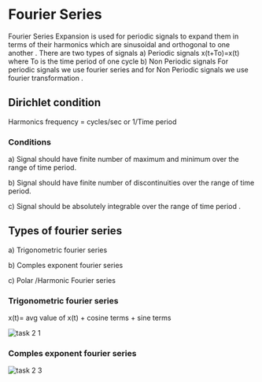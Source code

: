 # Fourier Series 
Fourier Series Expansion is used for periodic signals to expand them in terms of their harmonics which are sinusoidal and orthogonal to one another .
There are two types of signals 
a) Periodic signals 
x(t+To)=x(t) where To is the time period of one cycle 
b) Non Periodic signals 
For periodic signals we use fourier series and for Non Periodic signals we use fourier transformation .
## Dirichlet condition 
Harmonics frequency = cycles/sec or 1/Time period 
### Conditions 
a) Signal should have finite number of maximum and minimum over the range of time period.

b) Signal should have finite number of discontinuities over the range of time period.

c) Signal should be absolutely integrable over the range of time period .
## Types of fourier series 
a) Trigonometric fourier series

b) Comples exponent fourier series

c) Polar /Harmonic Fourier series
### Trigonometric fourier series
x(t)= avg value of x(t) + cosine terms + sine terms 

![task 2  1](https://user-images.githubusercontent.com/85411965/125662262-7d566f8d-6dd8-4065-b121-7a003d2105ad.jpg)

### Comples exponent fourier series

![task 2 3](https://user-images.githubusercontent.com/85411965/125663227-2446489d-144d-4a46-8a45-5321d4315b6b.jpg)




 


